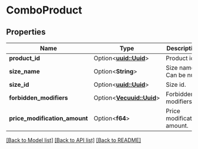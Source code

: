 # ComboProduct

## Properties

Name | Type | Description | Notes
------------ | ------------- | ------------- | -------------
**product_id** | Option<[**uuid::Uuid**](uuid::Uuid.md)> | Product id. | [optional]
**size_name** | Option<**String**> | Size name. Can be null. | [optional]
**size_id** | Option<[**uuid::Uuid**](uuid::Uuid.md)> | Size id. | [optional]
**forbidden_modifiers** | Option<[**Vec<uuid::Uuid>**](uuid::Uuid.md)> | Forbidden modifiers. | [optional]
**price_modification_amount** | Option<**f64**> | Price modification amount. | [optional]

[[Back to Model list]](../README.md#documentation-for-models) [[Back to API list]](../README.md#documentation-for-api-endpoints) [[Back to README]](../README.md)


